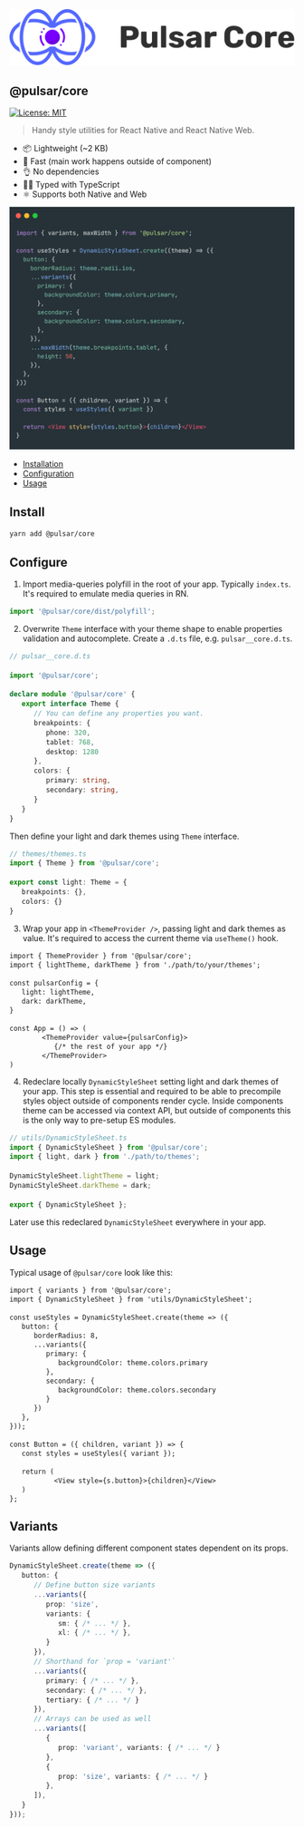 ![logo](assets/logo_text.svg)

@pulsar/core
---

[![License: MIT](https://img.shields.io/badge/License-MIT-yellow.svg)](#)

> Handy style utilities for React Native and React Native Web.


- 📦 Lightweight (~2 KB)
- 🚀 Fast (main work happens outside of component)
- 👌 No dependencies
- 👮‍♂️ Typed with TypeScript
- ⚛️ Supports both Native and Web

![screenshot](assets/screenshot.png)

- [Installation](#Install)
- [Configuration](#Configure)
- [Usage](#Usage)

## Install

```sh
yarn add @pulsar/core
```

## Configure

1. Import media-queries polyfill in the root of your app. Typically `index.ts`. It's required to emulate media queries
   in RN.

```ts
import '@pulsar/core/dist/polyfill';
```

2. Overwrite `Theme` interface with your theme shape to enable properties validation and autocomplete. Create a `.d.ts`
   file, e.g. `pulsar__core.d.ts`.

```ts
// pulsar__core.d.ts

import '@pulsar/core';

declare module '@pulsar/core' {
   export interface Theme {
      // You can define any properties you want.
      breakpoints: {
         phone: 320,
         tablet: 768,
         desktop: 1280
      },
      colors: {
         primary: string,
         secondary: string,
      }
   }
}
```

Then define your light and dark themes using `Theme` interface.

```ts
// themes/themes.ts
import { Theme } from '@pulsar/core';

export const light: Theme = {
   breakpoints: {},
   colors: {}
}
```

3. Wrap your app in `<ThemeProvider />`, passing light and dark themes as value. It's required to access the current
   theme via `useTheme()` hook.

```tsx
import { ThemeProvider } from '@pulsar/core';
import { lightTheme, darkTheme } from './path/to/your/themes';

const pulsarConfig = {
   light: lightTheme,
   dark: darkTheme,
}

const App = () => (
        <ThemeProvider value={pulsarConfig}>
           {/* the rest of your app */}
        </ThemeProvider>
)
```

4. Redeclare locally `DynamicStyleSheet` setting light and dark themes of your app. This step is essential and required
   to be able to precompile styles object outside of components render cycle. Inside components theme can be accessed
   via context API, but outside of components this is the only way to pre-setup ES modules.

```ts
// utils/DynamicStyleSheet.ts
import { DynamicStyleSheet } from '@pulsar/core';
import { light, dark } from './path/to/themes';

DynamicStyleSheet.lightTheme = light;
DynamicStyleSheet.darkTheme = dark;

export { DynamicStyleSheet };
```

Later use this redeclared `DynamicStyleSheet` everywhere in your app.

## Usage

Typical usage of `@pulsar/core` look like this:

```tsx
import { variants } from '@pulsar/core';
import { DynamicStyleSheet } from 'utils/DynamicStyleSheet';

const useStyles = DynamicStyleSheet.create(theme => ({
   button: {
      borderRadius: 8,
      ...variants({
         primary: {
            backgroundColor: theme.colors.primary
         },
         secondary: {
            backgroundColor: theme.colors.secondary
         }
      })
   },
}));

const Button = ({ children, variant }) => {
   const styles = useStyles({ variant });

   return (
           <View style={s.button}>{children}</View>
   )
};
```

## Variants

Variants allow defining different component states dependent on its props.

```ts
DynamicStyleSheet.create(theme => ({
   button: {
      // Define button size variants
      ...variants({
         prop: 'size',
         variants: {
            sm: { /* ... */ },
            xl: { /* ... */ },
         }
      }),
      // Shorthand for `prop = 'variant'`
      ...variants({
         primary: { /* ... */ },
         secondary: { /* ... */ },
         tertiary: { /* ... */ }
      }),
      // Arrays can be used as well
      ...variants([
         {
            prop: 'variant', variants: { /* ... */ }
         },
         {
            prop: 'size', variants: { /* ... */ }
         },
      ]),
   }
}));
```

